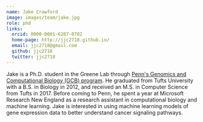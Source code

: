 ```yaml
---
name: Jake Crawford
image: images/team/jake.jpg
role: phd
links:
  orcid: 0000-0001-6207-0782
  home-page: http://jjc2718.github.io/
  email: jjc2718@gmail.com
  github: jjc2718
  twitter: jjc2718
---
```


Jake is a Ph.D. student in the Greene Lab through [Penn's Genomics and Computational Biology (GCB) program](https://www.med.upenn.edu/gcb/).
He graduated from Tufts University with a B.S. in Biology in 2012, and received an M.S. in Computer Science from Tufts in 2017.
Before coming to Penn, he spent a year at Microsoft Research New England as a research assistant in computational biology and machine learning.
Jake is interested in using machine learning models of gene expression data to better understand cancer signaling pathways.

